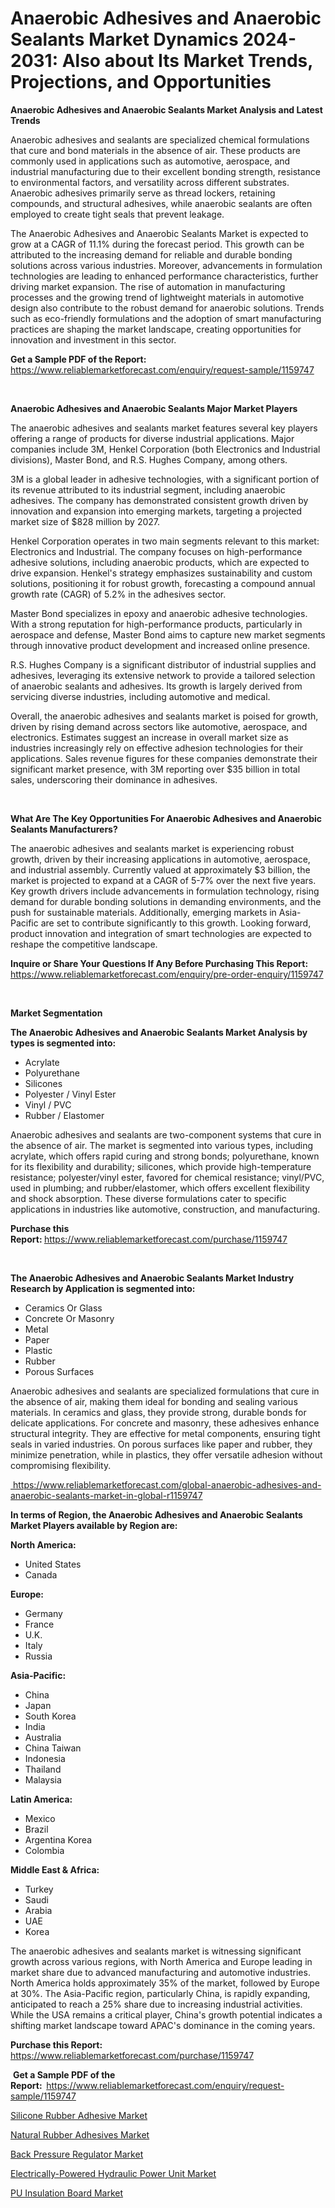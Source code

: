 <p><h1>Anaerobic Adhesives and Anaerobic Sealants Market Dynamics 2024-2031: Also about Its Market Trends, Projections, and Opportunities</h1></p><p><strong>Anaerobic Adhesives and Anaerobic Sealants Market Analysis and Latest Trends</strong></p>
<p><p>Anaerobic adhesives and sealants are specialized chemical formulations that cure and bond materials in the absence of air. These products are commonly used in applications such as automotive, aerospace, and industrial manufacturing due to their excellent bonding strength, resistance to environmental factors, and versatility across different substrates. Anaerobic adhesives primarily serve as thread lockers, retaining compounds, and structural adhesives, while anaerobic sealants are often employed to create tight seals that prevent leakage.</p><p>The Anaerobic Adhesives and Anaerobic Sealants Market is expected to grow at a CAGR of 11.1% during the forecast period. This growth can be attributed to the increasing demand for reliable and durable bonding solutions across various industries. Moreover, advancements in formulation technologies are leading to enhanced performance characteristics, further driving market expansion. The rise of automation in manufacturing processes and the growing trend of lightweight materials in automotive design also contribute to the robust demand for anaerobic solutions. Trends such as eco-friendly formulations and the adoption of smart manufacturing practices are shaping the market landscape, creating opportunities for innovation and investment in this sector.</p></p>
<p><strong>Get a Sample PDF of the Report:&nbsp;</strong> <a href="https://www.reliablemarketforecast.com/enquiry/request-sample/1159747?utm_campaign=1108&utm_medium=2&utm_source=Github&utm_content=ia&utm_term=05122024&utm_id=anaerobic-adhesives-and-anaerobic-sealants">https://www.reliablemarketforecast.com/enquiry/request-sample/1159747</a></p>
<p>&nbsp;</p>
<p><strong>Anaerobic Adhesives and Anaerobic Sealants Major Market Players</strong></p>
<p><p>The anaerobic adhesives and sealants market features several key players offering a range of products for diverse industrial applications. Major companies include 3M, Henkel Corporation (both Electronics and Industrial divisions), Master Bond, and R.S. Hughes Company, among others.</p><p>3M is a global leader in adhesive technologies, with a significant portion of its revenue attributed to its industrial segment, including anaerobic adhesives. The company has demonstrated consistent growth driven by innovation and expansion into emerging markets, targeting a projected market size of $828 million by 2027.</p><p>Henkel Corporation operates in two main segments relevant to this market: Electronics and Industrial. The company focuses on high-performance adhesive solutions, including anaerobic products, which are expected to drive expansion. Henkel's strategy emphasizes sustainability and custom solutions, positioning it for robust growth, forecasting a compound annual growth rate (CAGR) of 5.2% in the adhesives sector.</p><p>Master Bond specializes in epoxy and anaerobic adhesive technologies. With a strong reputation for high-performance products, particularly in aerospace and defense, Master Bond aims to capture new market segments through innovative product development and increased online presence.</p><p>R.S. Hughes Company is a significant distributor of industrial supplies and adhesives, leveraging its extensive network to provide a tailored selection of anaerobic sealants and adhesives. Its growth is largely derived from servicing diverse industries, including automotive and medical.</p><p>Overall, the anaerobic adhesives and sealants market is poised for growth, driven by rising demand across sectors like automotive, aerospace, and electronics. Estimates suggest an increase in overall market size as industries increasingly rely on effective adhesion technologies for their applications. Sales revenue figures for these companies demonstrate their significant market presence, with 3M reporting over $35 billion in total sales, underscoring their dominance in adhesives.</p></p>
<p>&nbsp;</p>
<p><strong>What Are The Key Opportunities For Anaerobic Adhesives and Anaerobic Sealants Manufacturers?</strong></p>
<p><p>The anaerobic adhesives and sealants market is experiencing robust growth, driven by their increasing applications in automotive, aerospace, and industrial assembly. Currently valued at approximately $3 billion, the market is projected to expand at a CAGR of 5-7% over the next five years. Key growth drivers include advancements in formulation technology, rising demand for durable bonding solutions in demanding environments, and the push for sustainable materials. Additionally, emerging markets in Asia-Pacific are set to contribute significantly to this growth. Looking forward, product innovation and integration of smart technologies are expected to reshape the competitive landscape.</p></p>
<p><strong>Inquire or Share Your Questions If Any Before Purchasing This Report:</strong> <a href="https://www.reliablemarketforecast.com/enquiry/pre-order-enquiry/1159747?utm_campaign=1108&utm_medium=2&utm_source=Github&utm_content=ia&utm_term=05122024&utm_id=anaerobic-adhesives-and-anaerobic-sealants">https://www.reliablemarketforecast.com/enquiry/pre-order-enquiry/1159747</a></p>
<p>&nbsp;</p>
<p><strong>Market Segmentation</strong></p>
<p><strong>The Anaerobic Adhesives and Anaerobic Sealants Market Analysis by types is segmented into:</strong></p>
<p><ul><li>Acrylate</li><li>Polyurethane</li><li>Silicones</li><li>Polyester / Vinyl Ester</li><li>Vinyl / PVC</li><li>Rubber / Elastomer</li></ul></p>
<p><p>Anaerobic adhesives and sealants are two-component systems that cure in the absence of air. The market is segmented into various types, including acrylate, which offers rapid curing and strong bonds; polyurethane, known for its flexibility and durability; silicones, which provide high-temperature resistance; polyester/vinyl ester, favored for chemical resistance; vinyl/PVC, used in plumbing; and rubber/elastomer, which offers excellent flexibility and shock absorption. These diverse formulations cater to specific applications in industries like automotive, construction, and manufacturing.</p></p>
<p><strong>Purchase this Report:&nbsp;</strong><a href="https://www.reliablemarketforecast.com/purchase/1159747?utm_campaign=1108&utm_medium=2&utm_source=Github&utm_content=ia&utm_term=05122024&utm_id=anaerobic-adhesives-and-anaerobic-sealants">https://www.reliablemarketforecast.com/purchase/1159747</a></p>
<p>&nbsp;</p>
<p><strong>The Anaerobic Adhesives and Anaerobic Sealants Market Industry Research by Application is segmented into:</strong></p>
<p><ul><li>Ceramics Or Glass</li><li>Concrete Or Masonry</li><li>Metal</li><li>Paper</li><li>Plastic</li><li>Rubber</li><li>Porous Surfaces</li></ul></p>
<p><p>Anaerobic adhesives and sealants are specialized formulations that cure in the absence of air, making them ideal for bonding and sealing various materials. In ceramics and glass, they provide strong, durable bonds for delicate applications. For concrete and masonry, these adhesives enhance structural integrity. They are effective for metal components, ensuring tight seals in varied industries. On porous surfaces like paper and rubber, they minimize penetration, while in plastics, they offer versatile adhesion without compromising flexibility.</p></p>
<p><a href="https://www.reliablemarketforecast.com/global-anaerobic-adhesives-and-anaerobic-sealants-market-in-global-r1159747?utm_campaign=1108&utm_medium=2&utm_source=Github&utm_content=ia&utm_term=05122024&utm_id=anaerobic-adhesives-and-anaerobic-sealants">&nbsp;https://www.reliablemarketforecast.com/global-anaerobic-adhesives-and-anaerobic-sealants-market-in-global-r1159747</a></p>
<p><strong>In terms of Region, the Anaerobic Adhesives and Anaerobic Sealants Market Players available by Region are:</strong></p>
<p>
    <p> <strong> North America: </strong>
        <ul>
            <li>United States</li>
            <li>Canada</li>
        </ul>
        </p> 
    <p> <strong> Europe: </strong>
        <ul>
            <li>Germany</li>
            <li>France</li>
            <li>U.K.</li>
            <li>Italy</li>
            <li>Russia</li>
        </ul>
        </p> 
    <p> <strong> Asia-Pacific: </strong>
        <ul>
            <li>China</li>
            <li>Japan</li>
            <li>South Korea</li>
            <li>India</li>
            <li>Australia</li>
            <li>China Taiwan</li>
            <li>Indonesia</li>
            <li>Thailand</li>
            <li>Malaysia</li>
        </ul>
        </p> 
    <p> <strong> Latin America: </strong>
        <ul>
            <li>Mexico</li>
            <li>Brazil</li>
            <li>Argentina Korea</li>
            <li>Colombia</li>
        </ul>
        </p> 
    <p> <strong> Middle East & Africa: </strong>
        <ul>
            <li>Turkey</li>
            <li>Saudi</li>
            <li>Arabia</li>
            <li>UAE</li>
            <li>Korea</li>
        </ul>
    </p>
    </p>
<p><p>The anaerobic adhesives and sealants market is witnessing significant growth across various regions, with North America and Europe leading in market share due to advanced manufacturing and automotive industries. North America holds approximately 35% of the market, followed by Europe at 30%. The Asia-Pacific region, particularly China, is rapidly expanding, anticipated to reach a 25% share due to increasing industrial activities. While the USA remains a critical player, China's growth potential indicates a shifting market landscape toward APAC's dominance in the coming years.</p></p>
<p><strong>Purchase this Report: </strong><a href="https://www.reliablemarketforecast.com/purchase/1159747?utm_campaign=1108&utm_medium=2&utm_source=Github&utm_content=ia&utm_term=05122024&utm_id=anaerobic-adhesives-and-anaerobic-sealants">https://www.reliablemarketforecast.com/purchase/1159747</a></p>
<p>&nbsp;<strong>Get a Sample PDF of the Report:&nbsp;&nbsp;</strong><a href="https://www.reliablemarketforecast.com/enquiry/request-sample/1159747?utm_campaign=1108&utm_medium=2&utm_source=Github&utm_content=ia&utm_term=05122024&utm_id=anaerobic-adhesives-and-anaerobic-sealants">https://www.reliablemarketforecast.com/enquiry/request-sample/1159747</a></p>
<p><strong></strong></p>
<p><p><a href="https://issuu.com/reportprime-2/docs/silicone-rubber-adhesive-market-size-2030.pptx?utm_campaign=1108&utm_medium=2&utm_source=Github&utm_content=ia&utm_term=05122024&utm_id=anaerobic-adhesives-and-anaerobic-sealants">Silicone Rubber Adhesive Market</a></p><p><a href="https://issuu.com/reportprime-2/docs/natural-rubber-adhesives-market-size-2030.pptx?utm_campaign=1108&utm_medium=2&utm_source=Github&utm_content=ia&utm_term=05122024&utm_id=anaerobic-adhesives-and-anaerobic-sealants">Natural Rubber Adhesives Market</a></p><p><a href="https://www.linkedin.com/pulse/detailed-analysis-back-pressure-regulator-market-size-dynamics-at3ee?utm_campaign=1108&utm_medium=2&utm_source=Github&utm_content=ia&utm_term=05122024&utm_id=anaerobic-adhesives-and-anaerobic-sealants">Back Pressure Regulator Market</a></p><p><a href="https://github.com/CliffMedina6/Market-Research-Report-List-7/blob/main/electrically-powered-hydraulic-power-unit-market.md?utm_campaign=1108&utm_medium=2&utm_source=Github&utm_content=ia&utm_term=05122024&utm_id=anaerobic-adhesives-and-anaerobic-sealants">Electrically-Powered Hydraulic Power Unit Market</a></p><p><a href="https://www.linkedin.com/pulse/pu-insulation-board-industry-report-market-share-growth-fiuae?utm_campaign=1108&utm_medium=2&utm_source=Github&utm_content=ia&utm_term=05122024&utm_id=anaerobic-adhesives-and-anaerobic-sealants">PU Insulation Board Market</a></p></p>